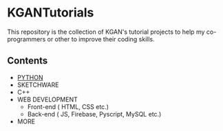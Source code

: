 # KGANTutorials
This repository is the collection of KGAN's tutorial projects to help my co-programmers or other to improve their coding skills.

## Contents

- [PYTHON](https://github.com/kganallinone/KGANTutorials/blob/main/KGAN's%20COLLECTIONS/PYTHON/PY.md)
- SKETCHWARE
- C++
- WEB DEVELOPMENT 
  * Front-end ( HTML, CSS etc.)
  * Back-end  ( JS, Firebase, Pyscript, MySQL etc.)
- MORE

